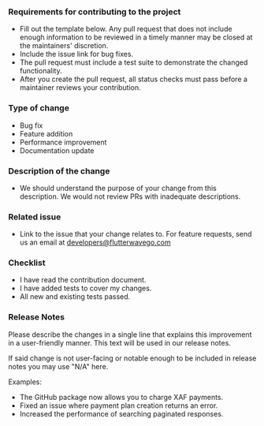 ### Requirements for contributing to the project

* Fill out the template below. Any pull request that does not include enough information to be reviewed in a timely manner may be closed at the maintainers' discretion.
* Include the issue link for bug fixes.
* The pull request must include a test suite to demonstrate the changed functionality.
* After you create the pull request, all status checks must pass before a maintainer reviews your contribution.

### Type of change
* Bug fix
* Feature addition
* Performance improvement
* Documentation update

### Description of the change

* We should understand the purpose of your change from this description. We would not review PRs with inadequate descriptions.


### Related issue

* Link to the issue that your change relates to. For feature requests, send us an email at developers@flutterwavego.com


### Checklist

* I have read the contribution document.
* I have added tests to cover my changes.
* All new and existing tests passed.


### Release Notes

Please describe the changes in a single line that explains this improvement in
a user-friendly manner.  This text will be used in our release notes.

If said change is not user-facing or notable enough to be included in release notes
you may use "N/A" here.

Examples:

- The GitHub package now allows you to charge XAF payments.
- Fixed an issue where payment plan creation returns an error.
- Increased the performance of searching paginated responses.
